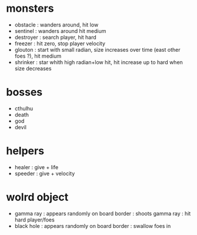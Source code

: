 # monsters
- obstacle : wanders around, hit low
- sentinel : wanders around hit medium
- destroyer : search player, hit hard
- freezer  : hit zero, stop player velocity
- glouton : start with small radian, size increases over time (east other foes ?), hit medium
- shrinker : star whith high radian+low hit, hit increase up to hard when size decreases

# bosses
- cthulhu
- death 
- god
- devil

# helpers
- healer : give + life
- speeder : give + velocity

# wolrd object
- gamma ray : appears randomly on board border : shoots gamma ray : hit hard player/foes
- black hole : appears randomly on board border : swallow foes in
